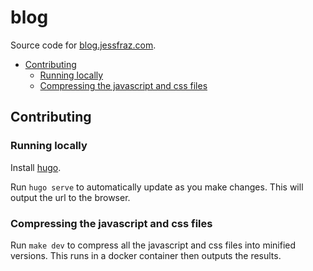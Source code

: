 # blog

Source code for [blog.jessfraz.com](https://blog.jessfraz.com).

* [Contributing](README.md#contributing)
    * [Running locally](README.md#running-locally)
    * [Compressing the javascript and css files](README.md#compressing-the-javascript-and-css-files)

## Contributing

### Running locally

Install [hugo](https://gohugo.io/).

Run `hugo serve` to automatically update as you make changes. This will output
the url to the browser.

### Compressing the javascript and css files

Run `make dev` to compress all the javascript and css files into minified
versions. This runs in a docker container then outputs the results.
